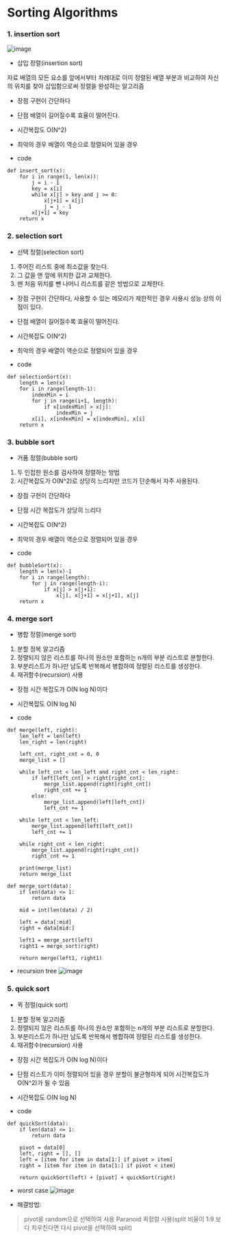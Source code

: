 Sorting Algorithms
==================

### 1. insertion sort

![image](https://user-images.githubusercontent.com/94096054/144355878-cbdba51b-ee39-4bc4-b81b-5e9fceac063b.png)

- 삽입 정렬(insertion sort)

자료 배열의 모든 요소를 앞에서부터 차례대로 이미 정렬된 배열 부분과 비교하여 자신의 위치를 찾아 삽입함으로써 정렬을 완성하는 알고리즘

+ 장점
구현이 간단하다

+ 단점
배열이 길어질수록 효율이 떨어진다.

+ 시간복잡도
O(N^2)

- 최악의 경우
배열이 역순으로 정렬되어 있을 경우

+ code
```
def insert_sort(x):
	for i in range(1, len(x)):
		j = i - 1
		key = x[i]
		while x[j] > key and j >= 0:
			x[j+1] = x[j]
			j = j - 1
		x[j+1] = key
	return x
```

### 2. selection sort

- 선택 정렬(selection sort)

1. 주어진 리스트 중에 최소값을 찾는다.
2. 그 값을 맨 앞에 위치한 값과 교체한다.
3. 맨 처음 위치를 뺀 나머니 리스트를 같은 방법으로 교체한다.

+ 장점
구현이 간단하다, 사용할 수 있는 메모리가 제한적인 경우 사용시 성능 상의 이점이 있다.

+ 단점
배열이 길어질수록 효율이 떨어진다.

+ 시간복잡도
O(N^2)

- 최악의 경우
배열이 역순으로 정렬되어 있을 경우

+ code
```
def selectionSort(x):
	length = len(x)
	for i in range(length-1):
	    indexMin = i
		for j in range(i+1, length):
			if x[indexMin] > x[j]:
				indexMin = j
		x[i], x[indexMin] = x[indexMin], x[i]
	return x
```



### 3. bubble sort

- 거품 정렬(bubble sort)

1. 두 인접한 원소를 검사하여 정렬하는 방법
2. 시간복잡도가 O(N^2)로 상당히 느리지만 코드가 단순해서 자주 사용된다.

+ 장점
구현이 간단하다 

+ 단점
시간 복잡도가 상당히 느리다

+ 시간복잡도
O(N^2)

- 최악의 경우
배열이 역순으로 정렬되어 있을 경우

+ code
```
def bubbleSort(x):
	length = len(x)-1
	for i in range(length):
		for j in range(length-i):
			if x[j] > x[j+1]:
				x[j], x[j+1] = x[j+1], x[j]
	return x
```




### 4. merge sort

- 병합 정렬(merge sort)

1. 분할 정복 알고리즘
2. 정렬되지 않은 리스트를 하나의 원소만 포함하는 n개의 부분 리스트로 분할한다.
3. 부분리스트가 하나만 남도록 반복해서 병합하여 정렬된 리스트를 생성한다.
4. 재귀함수(recursion) 사용


+ 장점
시간 복잡도가 O(N log N)이다


+ 시간복잡도
O(N log N)

+ code
```
def merge(left, right):
    len_left = len(left)
    len_right = len(right)

    left_cnt, right_cnt = 0, 0
    merge_list = []

    while left_cnt < len_left and right_cnt < len_right:
        if left[left_cnt] > right[right_cnt]:
            merge_list.append(right[right_cnt])
            right_cnt += 1
        else:
            merge_list.append(left[left_cnt])
            left_cnt += 1

    while left_cnt < len_left:
        merge_list.append(left[left_cnt])
        left_cnt += 1

    while right_cnt < len_right:
        merge_list.append(right[right_cnt])
        right_cnt += 1

    print(merge_list)
    return merge_list

def merge_sort(data):
    if len(data) <= 1:
        return data

    mid = int(len(data) / 2)

    left = data[:mid]
    right = data[mid:]

    left1 = merge_sort(left)
    right1 = merge_sort(right)

    return merge(left1, right1)
```

+ recursion tree
![image](https://user-images.githubusercontent.com/94096054/144385116-7ead8c97-dd43-475e-ad1d-81b946a81657.png)




### 5. quick sort

- 퀵 정렬(quick sort)

1. 분할 정복 알고리즘
2. 정렬되지 않은 리스트를 하나의 원소만 포함하는 n개의 부분 리스트로 분할한다.
3. 부분리스트가 하나만 남도록 반복해서 병합하여 정렬된 리스트를 생성한다.
4. 재귀함수(recursion) 사용

+ 장점
시간 복잡도가 O(N log N)이다

+ 단점
리스트가 이미 정렬되어 있을 경우 분할이 불균형하게 되어 시간복잡도가 O(N^2)가 될 수 있음

+ 시간복잡도
O(N log N)



+ code
```
def quickSort(data):
    if len(data) <= 1:
        return data

    pivot = data[0]
    left, right = [], []
    left = [item for item in data[1:] if pivot > item]
    right = [item for item in data[1:] if pivot < item]

    return quickSort(left) + [pivot] + quickSort(right)
```

+ worst case
![image](https://user-images.githubusercontent.com/94096054/144385696-e0fa8353-23d3-4b13-8b4d-96f343e805cc.png)

- 해결방법:
> pivot을 random으로 선택하여 사용
> Paranoid 퀵정렬 사용(split 비율이 1:9 보다 치우친다면 다시 pivot을 선택하여 split)
